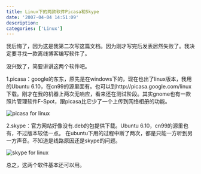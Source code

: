 ```yaml
---
title: Linux下的两款软件Picasa和Skype
date: '2007-04-04 14:51:09'
description: 
categories: ['Linux']
---
```


我后悔了，因为这是我第二次写这篇文档。因为刚才写完后发表居然失败了。我决定要寻找一款离线博客编写软件了。

没兴致了，简要讲讲这两个软件吧。

1.picasa：google的东东，原先是在windows下的，现在也出了linux版本，我用的Ubuntu 6.10，在cn99的源里面有。也可以到http://picasa.google.com/linux下载。刚才在我的机器上两次无响应，看来还在测试阶段。其实gnome也有一款照片管理软件F-Spot，跟picasa比它少了一个上传到网络相册的功能。

![picasa for linux](http://photo.yo2.cn/photos/6/506.jpg "picasa for linux")

2.skype：官方网站好像没有.deb的包提供下载。Ubuntu 6.10，cn99的源里也有，不过版本较低一点。 在ubuntu下用的过程中断了两次，都是只能一方听到另一方声音。不知道是线路原因还是skype的问题。

![skype for linux](http://photo.yo2.cn/photos/6/507.jpg "skype for linux")

总之，这两个软件基本还可以用。
